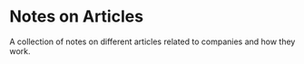 # Notes on Articles

A collection of notes on different articles related to companies and how they work.

